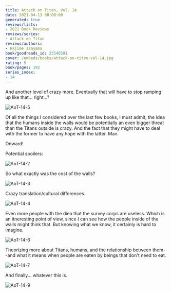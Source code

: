 ```yaml
---
title: Attack on Titan, Vol. 14
date: 2021-04-13 00:00:00
generated: true
reviews/lists:
- 2021 Book Reviews
reviews/series:
- Attack on Titan
reviews/authors:
- Hajime Isayama
book/goodreads_id: 23546591
cover: /embeds/books/attack-on-titan-vol-14.jpg
rating: 5
book/pages: 192
series_index:
- 14
---
```

And another level of crazy more. Eventually that will have to stop ramping up like that... right...?  

![AoT-14-5](/embeds/books/attachments/aot-14-5.png)  

<!--more-->

Of all the things I considered over the last few books, I must admit, the idea that the humans inside the walls would be potentially an even bigger threat than the Titans outside is crazy. And the fact that they might have to deal with the former to have any hope with the latter. Man.  

Onward!  

Potential spoilers:  

![AoT-14-2](/embeds/books/attachments/aot-14-2.png)  

So what exactly was the cost of the walls?  

![AoT-14-3](/embeds/books/attachments/aot-14-3.png)  

Crazy translation/cultural differences.  

![AoT-14-4](/embeds/books/attachments/aot-14-4.png)  

Even more people with the diea that the survey corps are useless. Which is an itneresting point of view, since I can see how the people inside of the walls might think that. But knowing what we know, it certainly is hard to imagine.  

![AoT-14-6](/embeds/books/attachments/aot-14-6.png)  

Theorizing more about Titans, humans, and the relationship between them--and what it means when people are eaten by beings that don't need to eat.  

![AoT-14-7](/embeds/books/attachments/aot-14-7.png)  

And finally... whatever this is.  

![AoT-14-9](/embeds/books/attachments/aot-14-9.png)